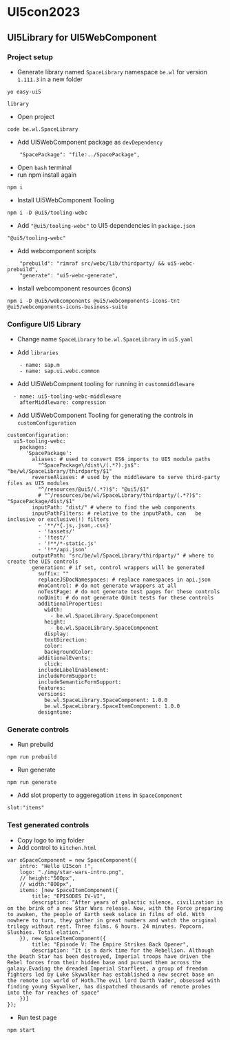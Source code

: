 # UI5con2023
## UI5Library for UI5WebComponent
### Project setup
- Generate library named `SpaceLibrary` namespace `be.wl` for version `1.111.3` in a new folder
```
yo easy-ui5

library
```
- Open project
```
code be.wl.SpaceLibrary
```
- Add UI5WebComponent package as `devDependency`
```
    "SpacePackage": "file:../SpacePackage",
```
- Open `bash` terminal
- run npm install again
```
npm i
```
- Install UI5WebComponent Tooling
```
npm i -D @ui5/tooling-webc
```
- Add `"@ui5/tooling-webc"` to UI5 dependencies in `package.json`
```
"@ui5/tooling-webc"
```
- Add webcomponent scripts
```
    "prebuild": "rimraf src/webc/lib/thirdparty/ && ui5-webc-prebuild",
    "generate": "ui5-webc-generate",
```
- Install webcomponent resources (icons)
```
npm i -D @ui5/webcomponents @ui5/webcomponents-icons-tnt @ui5/webcomponents-icons-business-suite
```
### Configure UI5 Library 
- Change name `SpaceLibrary` to `be.wl.SpaceLibrary` in `ui5.yaml`

- Add `libraries`
```
    - name: sap.m
    - name: sap.ui.webc.common
```

- Add UI5WebCompnent tooling for running in `custommiddleware`
```
  - name: ui5-tooling-webc-middleware
    afterMiddleware: compression
```

- Add UI5WebComponent Tooling for generating the controls in `customConfiguration`
```
customConfiguration:
  ui5-tooling-webc:
    packages:
      'SpacePackage':
        aliases: # used to convert ES6 imports to UI5 module paths
          "^SpacePackage\/dist\/(.*?).js$": "be/wl/SpaceLibrary/thirdparty/$1"
        reverseAliases: # used by the middleware to serve third-party files as UI5 modules
          "^/resources/@ui5/(.*?)$": "@ui5/$1"
          # "^/resources/be/wl/SpaceLibrary/thirdparty/(.*?)$": "SpacePackage/dist/$1"
        inputPath: "dist/" # where to find the web components
        inputPathFilters: # relative to the inputPath, can   be inclusive or exclusive(!) filters
          - '**/*{.js,.json,.css}'
          - '!assets/'
          - '!test/'
          - '!**/*-static.js'
          - '!**/api.json'
        outputPath: "src/be/wl/SpaceLibrary/thirdparty/" # where to create the UI5 controls
        generation: # if set, control wrappers will be generated
          suffix: ""
          replaceJSDocNamespaces: # replace namespaces in api.json
          #noControl: # do not generate wrappers at all
          noTestPage: # do not generate test pages for these controls
          noQUnit: # do not generate QUnit tests for these controls
          additionalProperties:
            width:
              - be.wl.SpaceLibrary.SpaceComponent
            height:
              - be.wl.SpaceLibrary.SpaceComponent
            display:
            textDirection:
            color:
            backgroundColor:
          additionalEvents:
            click:
          includeLabelEnablement:
          includeFormSupport:
          includeSemanticFormSupport:
          features:
          versions:
            be.wl.SpaceLibrary.SpaceComponent: 1.0.0
            be.wl.SpaceLibrary.SpaceItemComponent: 1.0.0
          designtime:
```
### Generate controls
- Run prebuild
```
npm run prebuild
```
- Run generate
```
npm run generate
```
- Add slot property to aggeregation `items` in `SpaceComponent`
```
slot:"items"
```

### Test generated controls
- Copy logo to img folder
- Add control to `kitchen.html`
```
var oSpaceComponent = new SpaceComponent({
    intro: "Hello UI5con !",
    logo: "./img/star-wars-intro.png",
    // height:"500px",
    // width:"800px",
    items: [new SpaceItemComponent({
        title: "EPISODES IV-VI",
        description: "After years of galactic silence, civilization is on the brink of a new Star Wars release. Now, with the Force preparing to awaken, the people of Earth seek solace in films of old. With nowhere to turn, they gather in great numbers and watch the original trilogy without rest. Three films. 6 hours. 24 minutes. Popcorn. Slushies. Total elation."
    }), new SpaceItemComponent({
        title: "Episode V: The Empire Strikes Back Opener",
        description: "It is a dark time for the Rebellion. Although the Death Star has been destroyed, Imperial troops have driven the Rebel forces from their hidden base and pursued them across the galaxy.Evading the dreaded Imperial Starfleet, a group of freedom fighters led by Luke Skywalker has established a new secret base on the remote ice world of Hoth.The evil lord Darth Vader, obsessed with finding young Skywalker, has dispatched thousands of remote probes into the far reaches of space"
    })]
});
```
- Run test page
```
npm start
```
